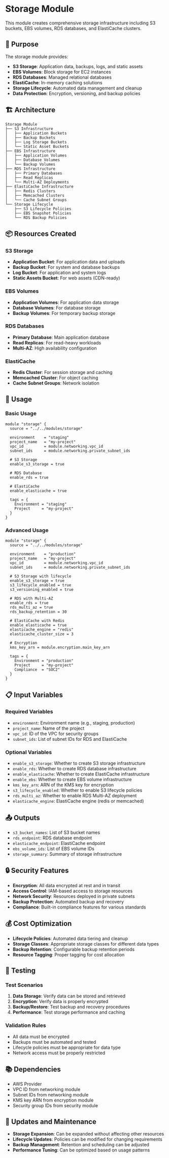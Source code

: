 # Storage Module

This module creates comprehensive storage infrastructure including S3 buckets, EBS volumes, RDS databases, and ElastiCache clusters.

## 🎯 Purpose

The storage module provides:

- **S3 Storage**: Application data, backups, logs, and static assets
- **EBS Volumes**: Block storage for EC2 instances
- **RDS Databases**: Managed relational databases
- **ElastiCache**: In-memory caching solutions
- **Storage Lifecycle**: Automated data management and cleanup
- **Data Protection**: Encryption, versioning, and backup policies

## 🏗️ Architecture

```
Storage Module
├── S3 Infrastructure
│   ├── Application Buckets
│   ├── Backup Buckets
│   ├── Log Storage Buckets
│   └── Static Asset Buckets
├── EBS Infrastructure
│   ├── Application Volumes
│   ├── Database Volumes
│   └── Backup Volumes
├── RDS Infrastructure
│   ├── Primary Databases
│   ├── Read Replicas
│   └── Multi-AZ Deployments
├── ElastiCache Infrastructure
│   ├── Redis Clusters
│   ├── Memcached Clusters
│   └── Cache Subnet Groups
└── Storage Lifecycle
    ├── S3 Lifecycle Policies
    ├── EBS Snapshot Policies
    └── RDS Backup Policies
```

## 📦 Resources Created

### S3 Storage

- **Application Bucket**: For application data and uploads
- **Backup Bucket**: For system and database backups
- **Log Bucket**: For application and system logs
- **Static Assets Bucket**: For web assets (CDN-ready)

### EBS Volumes

- **Application Volumes**: For application data storage
- **Database Volumes**: For database storage
- **Backup Volumes**: For temporary backup storage

### RDS Databases

- **Primary Database**: Main application database
- **Read Replicas**: For read-heavy workloads
- **Multi-AZ**: High availability configuration

### ElastiCache

- **Redis Cluster**: For session storage and caching
- **Memcached Cluster**: For object caching
- **Cache Subnet Groups**: Network isolation

## 🚀 Usage

### Basic Usage

```hcl
module "storage" {
  source = "../../modules/storage"

  environment    = "staging"
  project_name   = "my-project"
  vpc_id         = module.networking.vpc_id
  subnet_ids     = module.networking.private_subnet_ids

  # S3 Storage
  enable_s3_storage = true

  # RDS Database
  enable_rds = true

  # ElastiCache
  enable_elasticache = true

  tags = {
    Environment = "staging"
    Project     = "my-project"
  }
}
```

### Advanced Usage

```hcl
module "storage" {
  source = "../../modules/storage"

  environment    = "production"
  project_name   = "my-project"
  vpc_id         = module.networking.vpc_id
  subnet_ids     = module.networking.private_subnet_ids

  # S3 Storage with lifecycle
  enable_s3_storage = true
  s3_lifecycle_enabled = true
  s3_versioning_enabled = true

  # RDS with Multi-AZ
  enable_rds = true
  rds_multi_az = true
  rds_backup_retention = 30

  # ElastiCache with Redis
  enable_elasticache = true
  elasticache_engine = "redis"
  elasticache_cluster_size = 3

  # Encryption
  kms_key_arn = module.encryption.main_key_arn

  tags = {
    Environment = "production"
    Project     = "my-project"
    Compliance  = "SOC2"
  }
}
```

## 📋 Input Variables

### Required Variables

- `environment`: Environment name (e.g., staging, production)
- `project_name`: Name of the project
- `vpc_id`: ID of the VPC for security groups
- `subnet_ids`: List of subnet IDs for RDS and ElastiCache

### Optional Variables

- `enable_s3_storage`: Whether to create S3 storage infrastructure
- `enable_rds`: Whether to create RDS database infrastructure
- `enable_elasticache`: Whether to create ElastiCache infrastructure
- `enable_ebs`: Whether to create EBS volume infrastructure
- `kms_key_arn`: ARN of the KMS key for encryption
- `s3_lifecycle_enabled`: Whether to enable S3 lifecycle policies
- `rds_multi_az`: Whether to enable RDS Multi-AZ deployment
- `elasticache_engine`: ElastiCache engine (redis or memcached)

## 📤 Outputs

- `s3_bucket_names`: List of S3 bucket names
- `rds_endpoint`: RDS database endpoint
- `elasticache_endpoint`: ElastiCache endpoint
- `ebs_volume_ids`: List of EBS volume IDs
- `storage_summary`: Summary of storage infrastructure

## 🔒 Security Features

- **Encryption**: All data encrypted at rest and in transit
- **Access Control**: IAM-based access to storage resources
- **Network Security**: Resources deployed in private subnets
- **Backup Protection**: Automated backup and recovery
- **Compliance**: Built-in compliance features for various standards

## 💰 Cost Optimization

- **Lifecycle Policies**: Automated data tiering and cleanup
- **Storage Classes**: Appropriate storage classes for different data types
- **Backup Retention**: Configurable backup retention periods
- **Resource Tagging**: Proper tagging for cost allocation

## 🧪 Testing

### Test Scenarios

1. **Data Storage**: Verify data can be stored and retrieved
2. **Encryption**: Verify data is properly encrypted
3. **Backup/Restore**: Test backup and recovery procedures
4. **Performance**: Test storage performance and caching

### Validation Rules

- All data must be encrypted
- Backups must be automated and tested
- Lifecycle policies must be appropriate for data type
- Network access must be properly restricted

## 📚 Dependencies

- AWS Provider
- VPC ID from networking module
- Subnet IDs from networking module
- KMS key ARN from encryption module
- Security group IDs from security module

## 🔄 Updates and Maintenance

- **Storage Expansion**: Can be expanded without affecting other resources
- **Lifecycle Updates**: Policies can be modified for changing requirements
- **Backup Management**: Retention and scheduling can be adjusted
- **Performance Tuning**: Can be optimized based on usage patterns
